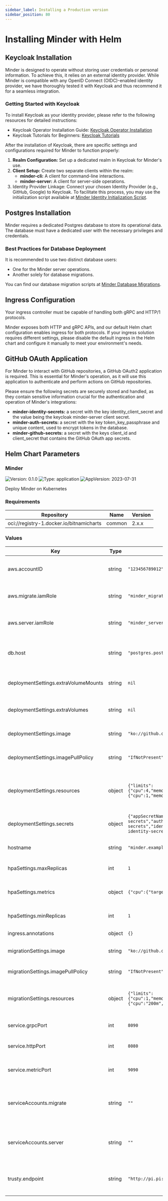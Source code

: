 ```yaml
---
sidebar_label: Installing a Production version
sidebar_position: 80
---
```


# Installing Minder with Helm

## Keycloak Installation
Minder is designed to operate without storing user credentials or personal information. To achieve this, it relies on an external identity provider. While Minder is compatible with any OpenID Connect (OIDC)-enabled identity provider, we have thoroughly tested it with Keycloak and thus recommend it for a seamless integration.

### Getting Started with Keycloak
To install Keycloak as your identity provider, please refer to the following resources for detailed instructions:

- Keycloak Operator Installation Guide: [Keycloak Operator Installation](https://www.keycloak.org/operator/installation)
- Keycloak Tutorials for Beginners: [Keycloak Tutorials](https://keycloak.ch/keycloak-tutorials/tutorial-1-installing-and-running-keycloak/)

After the installation of Keycloak, there are specific settings and configurations required for Minder to function properly:

1) **Realm Configuration:** Set up a dedicated realm in Keycloak for Minder's use.
2) **Client Setup:** Create two separate clients within the realm:
    - **minder-cli:** A client for command-line interactions.
    - **minder-server:** A client for server-side operations.
3) Identity Provider Linkage: Connect your chosen Identity Provider (e.g., GitHub, Google) to Keycloak. To facilitate this process, you may use the initialization script available at [Minder Identity Initialization Script](https://github.com/stacklok/minder/blob/main/identity/scripts/initialize.sh).

## Postgres Installation
Minder requires a dedicated Postgres database to store its operational data. The database must have a dedicated user with the necessary privileges and credentials.

### Best Practices for Database Deployment
It is recommended to use two distinct database users:

- One for the Minder server operations.
- Another solely for database migrations.

You can find our database migration scripts at [Minder Database Migrations](https://github.com/stacklok/minder/tree/main/database/migrations).

## Ingress Configuration
Your ingress controller must be capable of handling both gRPC and HTTP/1 protocols.

Minder exposes both HTTP and gRPC APIs, and our default Helm chart configuration enables ingress for both protocols. If your ingress solution requires different settings, please disable the default ingress in the Helm chart and configure it manually to meet your environment's needs.

## GitHub OAuth Application
For Minder to interact with GitHub repositories, a GitHub OAuth2 application is required. This is essential for Minder's operation, as it will use this application to authenticate and perform actions on GitHub repositories.

Please ensure the following secrets are securely stored and handled, as they contain sensitive information crucial for the authentication and operation of Minder's integrations:

- **minder-identity-secrets:** a secret with the key identity_client_secret and the value being the keycloak minder-server client secret.
- **minder-auth-secrets:** a secret with the key token_key_passphrase and unique content, used to encrypt tokens in the database.
- **minder-github-secrets:** a secret with the keys client_id and client_secret that contains the GitHub OAuth app secrets.

## Helm Chart Parameters
### Minder

![Version: 0.1.0](https://img.shields.io/badge/Version-0.1.0-informational?style=flat-square) ![Type: application](https://img.shields.io/badge/Type-application-informational?style=flat-square) ![AppVersion: 2023-07-31](https://img.shields.io/badge/AppVersion-2023--07--31-informational?style=flat-square)

Deploy Minder on Kubernetes

### Requirements

| Repository | Name | Version |
|------------|------|---------|
| oci://registry-1.docker.io/bitnamicharts | common | 2.x.x |

### Values

| Key | Type | Default | Description |
|-----|------|---------|-------------|
| aws.accountID | string | `"123456789012"` | AWS account ID where the service will be deployed |
| aws.migrate.iamRole | string | `"minder_migrate_role"` | IAM role for the migration operations in AWS |
| aws.server.iamRole | string | `"minder_server_role"` | IAM role for the server operations in AWS |
| db.host | string | `"postgres.postgres"` | Hostname for the database where Minder will store its data |
| deploymentSettings.extraVolumeMounts | string | `nil` | Additional volume mounts for the deployment |
| deploymentSettings.extraVolumes | string | `nil` | Additional volumes to mount into the deployment |
| deploymentSettings.image | string | `"ko://github.com/stacklok/minder/cmd/server"` | Image to use for the main Minder deployment |
| deploymentSettings.imagePullPolicy | string | `"IfNotPresent"` | Image pull policy for the main deployment |
| deploymentSettings.resources | object | `{"limits":{"cpu":4,"memory":"1.5Gi"},"requests":{"cpu":1,"memory":"1Gi"}}` | Compute resource requests and limits for the main deployment |
| deploymentSettings.secrets | object | `{"appSecretName":"minder-github-secrets","authSecretName":"minder-auth-secrets","identitySecretName":"minder-identity-secrets"}` | Names of the secrets for various Minder components |
| hostname | string | `"minder.example.com"` | The hostname for the Minder service |
| hpaSettings.maxReplicas | int | `1` | Maximum number of replicas for HPA |
| hpaSettings.metrics | object | `{"cpu":{"targetAverageUtilization":60}}` | Target CPU utilization percentage for HPA to scale |
| hpaSettings.minReplicas | int | `1` | Minimum number of replicas for HPA |
| ingress.annotations | object | `{}` | Ingress annotations |
| migrationSettings.image | string | `"ko://github.com/stacklok/minder/cmd/server"` | Image to use for the migration jobs |
| migrationSettings.imagePullPolicy | string | `"IfNotPresent"` | Image pull policy for the migration jobs |
| migrationSettings.resources | object | `{"limits":{"cpu":1,"memory":"300Mi"},"requests":{"cpu":"200m","memory":"200Mi"}}` | Compute resource requests and limits for the migration jobs |
| service.grpcPort | int | `8090` | GRPC port for the service to listen on |
| service.httpPort | int | `8080` | HTTP port for the service to listen on |
| service.metricPort | int | `9090` | Metrics port for the service to expose metrics on |
| serviceAccounts.migrate | string | `""` | ServiceAccount to be used for migration. If set, Minder will use this named ServiceAccount. |
| serviceAccounts.server | string | `""` | ServiceAccount to be used by the server. If set, Minder will use this named ServiceAccount. |
| trusty.endpoint | string | `"http://pi.pi:8000"` | Endpoint for the trusty service which Minder communicates with |

